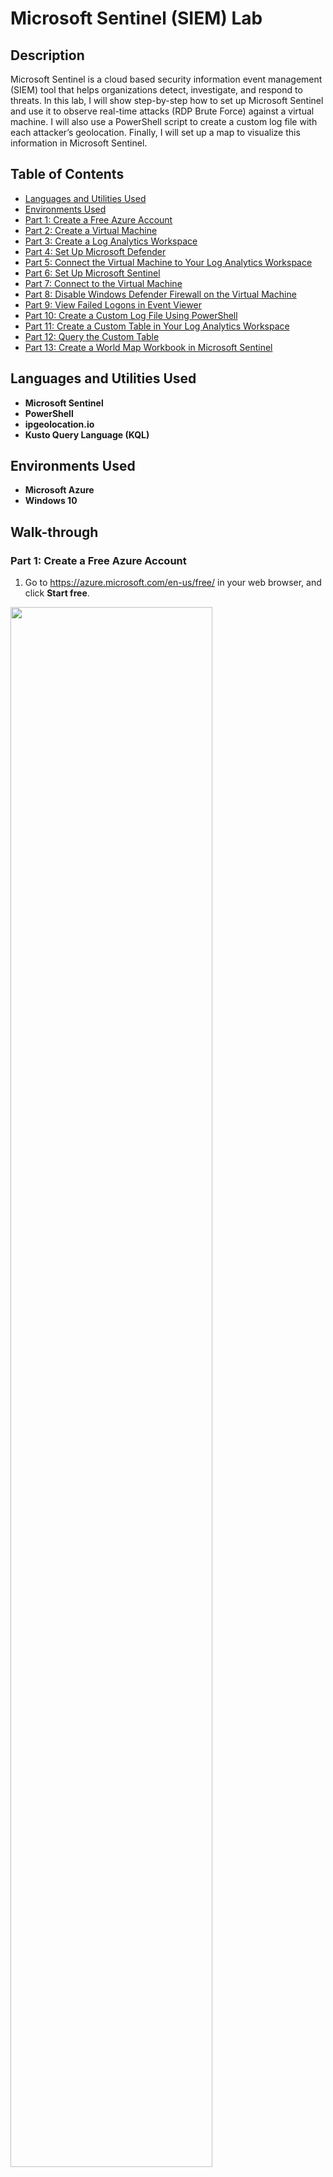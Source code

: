 # Microsoft Sentinel (SIEM) Lab

## Description

Microsoft Sentinel is a cloud based security information event management (SIEM) tool that helps organizations detect, investigate, and respond to threats. In this lab, I will show step-by-step how to set up Microsoft Sentinel and use it to observe real-time attacks (RDP Brute Force) against a virtual machine. I will also use a PowerShell script to create a custom log file with each attacker’s geolocation. Finally, I will set up a map to visualize this information in Microsoft Sentinel.

## Table of Contents

   * [Languages and Utilities Used](#Languages-and-Utilities-Used)
   * [Environments Used](#Environments-Used)
   * [Part 1: Create a Free Azure Account](#Part-1-Create-a-Free-Azure-Account)
   * [Part 2: Create a Virtual Machine](#Part-2-Create-a-Virtual-Machine)
   * [Part 3: Create a Log Analytics Workspace](#Part-3-Create-a-Log-Analytics-Workspace)
   * [Part 4: Set Up Microsoft Defender](#Part-4-Set-Up-Microsoft-Defender)
   * [Part 5: Connect the Virtual Machine to Your Log Analytics Workspace](#Part-5-Connect-the-Virtual-Machine-to-Your-Log-Analytics-Workspace)
   * [Part 6: Set Up Microsoft Sentinel](#Part-6-Set-Up-Microsoft-Sentinel)
   * [Part 7: Connect to the Virtual Machine](#Part-7-Connect-to-the-Virtual-Machine)
   * [Part 8: Disable Windows Defender Firewall on the Virtual Machine](#Part-8-Disable-Windows-Defender-Firewall-on-the-Virtual-Machine)
   * [Part 9: View Failed Logons in Event Viewer](#Part-9-View-Failed-Logons-in-Event-Viewer)
   * [Part 10: Create a Custom Log File Using PowerShell](#Part-10-Create-a-Custom-Log-File-Using-PowerShell)
   * [Part 11: Create a Custom Table in Your Log Analytics Workspace](#Part-11-Create-a-Custom-Table-in-Your-Log-Analytics-Workspace)
   * [Part 12: Query the Custom Table](#Part-12-Query-the-Custom-Table)
   * [Part 13: Create a World Map Workbook in Microsoft Sentinel](#Part-13-Create-a-World-Map-Workbook-in-Microsoft-Sentinel)

## Languages and Utilities Used

* **Microsoft Sentinel** 
* **PowerShell**
* **ipgeolocation.io**
* **Kusto Query Language (KQL)**

## Environments Used

* **Microsoft Azure**
* **Windows 10**

## Walk-through

### Part 1: Create a Free Azure Account

1. Go to https://azure.microsoft.com/en-us/free/ in your web browser, and click **Start free**.

<img src="https://github.com/emann615/ActiveDirectoryLab/assets/117882385/f1a499e8-ce41-466e-b728-50f7493173f0" height="80%" width="80%"/>
</br>
</br>

2. Create or sign in with a Microsoft account.

<img src="https://github.com/emann615/MicrosoftSentinelLab/assets/117882385/b1105114-239b-4fdf-bd78-828dc89b6bbe" height="80%" width="80%"/>
</br>
</br>

### Part 2: Create a Virtual Machine

1. Once you’re logged into Azure, type **Virtual machines** in the search box at the top of the page. Then select **Virtual machines** listed under **Services**.

<img src="https://github.com/emann615/ActiveDirectoryLab/assets/117882385/4cdd3648-6040-4995-a92c-40cd89f9db9f" height="80%" width="80%"/>
</br>
</br>

2. Click **Create**, and select **Azure virtual machine**.

<img src="https://github.com/emann615/ActiveDirectoryLab/assets/117882385/24a405ad-0c78-49c2-bf37-2a803505a633" height="80%" width="80%"/>
</br>
</br>

3. Next to **Resource group**, click **Create new**.

<img src="https://github.com/emann615/ActiveDirectoryLab/assets/117882385/21fc764d-611a-4d67-8a61-d060a6eb4471" height="80%" width="80%"/>
</br>
</br>

4. Name it **Honeypotlab**, and click **OK**.

<img src="https://github.com/emann615/ActiveDirectoryLab/assets/117882385/01cd5026-1e8b-4790-8365-c78de6906f6d" height="80%" width="80%"/>
</br>
</br>

5. Next to **Virtual machine name**, type in **honeypot-vm**.

<img src="https://github.com/emann615/ActiveDirectoryLab/assets/117882385/6bb604d8-18be-4250-b356-415f46c3e2b0" height="80%" width="80%"/>
</br>
</br>

6. Next to **Image**, select **Windows 10 Pro**.

<img src="https://github.com/emann615/ActiveDirectoryLab/assets/117882385/27607b0d-b76c-4ce0-8559-bb33fd35431e" height="80%" width="80%"/>
</br>
</br>

7. Next to **Size**, select **Standard_DS1 - vcpu, 3.5 GiB memory**.

<img src="https://github.com/emann615/ActiveDirectoryLab/assets/117882385/84b04b88-90bd-4c63-9529-4d219cb5c3fd" height="80%" width="80%"/>
</br>
</br>

8. Under **Administrator account**, type in a username and password you will use to log in to the virtual machine.

<img src="https://github.com/emann615/ActiveDirectoryLab/assets/117882385/2725c032-d947-4060-af6b-60e9c890d946" height="80%" width="80%"/>
</br>
</br>

9. Under **Licensing**, check the box next to **I confirm I have an eligible Windows 10/11 license with multi-tenant hosting rights**.

<img src="https://github.com/emann615/ActiveDirectoryLab/assets/117882385/5f8993ac-729c-4684-8140-f47b6a6672a1" height="80%" width="80%"/>
</br>
</br>

10. Click **Next** until you reach the **Networking** tab.

<img src="https://github.com/emann615/ActiveDirectoryLab/assets/117882385/4488ea9a-3c9a-4d2d-9feb-54f868b8db3e" height="80%" width="80%"/>
</br>
</br>

<img src="https://github.com/emann615/ActiveDirectoryLab/assets/117882385/a5008313-a0ac-4a8b-ba79-7b0db981b566" height="80%" width="80%"/>
</br>
</br>

11. Next to **NIC network security group**, select **Advanced**.

<img src="https://github.com/emann615/ActiveDirectoryLab/assets/117882385/5a8e1976-d54f-481f-bc4d-996de0fe74d2" height="80%" width="80%"/>
</br>
</br>

12. Next to **Configure network security group**, click **Create new**.

<img src="https://github.com/emann615/ActiveDirectoryLab/assets/117882385/b6e065ea-825a-4678-ba3f-56552cd303d1" height="80%" width="80%"/>
</br>
</br>

13. Under **Inbound rules**, click the three dots next to the default rule, and select **Remove**.

<img src="https://github.com/emann615/ActiveDirectoryLab/assets/117882385/ce9ceb9f-177c-4e7c-8f14-5ef1061fd2a9" height="80%" width="80%"/>
</br>
</br>

14. Click **+ Add an inbound rule**.

<img src="https://github.com/emann615/ActiveDirectoryLab/assets/117882385/391aef57-7f5f-4917-b7ef-d0130a62ebd1" height="80%" width="80%"/>
</br>
</br>

15. Under **Destination port ranges**, type "*" to select all ports.

<img src="https://github.com/emann615/ActiveDirectoryLab/assets/117882385/9e58942f-7df8-48e6-b510-b7cee68b927b" height="80%" width="80%"/>
</br>
</br>

16. Under **Priority**, type **100**.

<img src="https://github.com/emann615/ActiveDirectoryLab/assets/117882385/f8759cea-5d5a-4fe3-bc4d-5adda721865f" height="80%" width="80%"/>
</br>
</br>

17. Under **Name**, type **DANGER_ANY_IN**.

<img src="https://github.com/emann615/ActiveDirectoryLab/assets/117882385/7346abc4-2165-42b1-bf81-69c97f980ecd" height="80%" width="80%"/>
</br>
</br>

18. Click **Add**, and click **OK**. 

<img src="https://github.com/emann615/ActiveDirectoryLab/assets/117882385/ab5cb565-98af-458c-aba4-510f0f0d3202" height="80%" width="80%"/>
</br>
</br>

<img src="https://github.com/emann615/ActiveDirectoryLab/assets/117882385/fbce371a-44d2-43b9-a456-6d1d6b9c1149" height="80%" width="80%"/>
</br>
</br>

19. Click **Review + create**.

<img src="https://github.com/emann615/ActiveDirectoryLab/assets/117882385/e36ccdab-c5c9-4768-9a84-350cbf9d5280" height="80%" width="80%"/>
</br>
</br>

20. Click **Create**.

<img src="https://github.com/emann615/ActiveDirectoryLab/assets/117882385/94f6f255-6ecb-4090-b65c-4152ae4d64ce" height="80%" width="80%"/>
</br>
</br>

### Part 3: Create a Log Analytics Workspace

1. Type **log analytics** into the search box at the top of the page, and select **Log Analytics workspaces** listed under **Services**.

<img src="" height="80%" width="80%"/>
</br>
</br>

2. Click **Create log analytics workspace**.

<img src="" height="80%" width="80%"/>
</br>
</br>

3. Next to **Resource group**, select **Honeypotlab**.
4. Next to **Name**, type in **law-honeypot**.
   * I had to name it **law-honeypot4** because I did the lab multiple times.
5. Next to **Region**, select **West US 3**.
6. Click **Review + Create**.
7. Click **Create**.

### Part 4: Set Up Microsoft Defender

1. Type **defender** in the search box at the top of the page, and select **Microsoft Defender for Cloud** listed under **Services**.
2. From the left menu options, select **Environment settings**.
3. Click the dropdown arrow next to **Azure subscription 1**, and select **law-honeypot**. 
4. Under **Plan**, turn on **Foundation CSPM** and **Servers**. Then click **Save**.
5. Select the **Data collection** tab.
6. Select **All Events**, and click **Save**.

### Part 5: Connect the Virtual Machine to Your Log Analytics Workspace

1. Type **log analytics** into the search box at the top of the page, and select **Log Analytics workspaces** listed under **Services**.
2. Click **law-honeypot**.
3. From the left menu options, select **Virtual machines**.
4. Click **honeypot-vm**.
5. Click **Connect**.

### Part 6: Set Up Microsoft Sentinel

1. Open a new tab in your web browser.
2. Go to https://portal.azure.com/.
3. Type **sentinel** in the search box at the top of the page, and select **Microsoft Sentinel** listed under **Services**.
4. Click **Create Microsoft Sentinel**.
5. Under **Workspace**, select **law-honeypot**, and click **Add**.

### Part 7: Connect to the Virtual Machine

1. Click in the search box at the top of the page, and select **Virtual machines** listed under **Recent services**.
2. Click **honeypot-vm**.
3. Under **Public IP address**, copy the IP address of the virtual machine.
4. Click the **Start**, and run **Remote Desktop Connection**.
5. Next to **Computer**, paste in the IP address of the virtual machine, and click **Connect**.
6. Click **More choices**, and select **Use a different account**.
7. Type in the username and password you created for the virtual machine, and click **OK**.
8. Check the box next to **Don’t ask me again for connections to this computer**, and click **Yes**.
9. On the **Choose privacy settings for your device** screen, set all options to **No**, and click **Accept**.
10. Click **Yes** when asked “Do you want to allow your PC to be discoverable by other PCs and devices on this network?”

### Part 8: Disable Windows Defender Firewall on the Virtual Machine

1. Click **Start** on your physical computer, and run **Command Prompt**.
2. Enter the the following command:
  ```
  ping <virtual machine IP address> -t
  ```
  * The ping request will time out because Windows Defender Firewall is blocking connections between your physical computer and the virtual machine.
3. Go back to the virtual machine, click **Start**, and open **Windows Defender Firewall**.
   * Type **wf.msc** to go directly to the advanced settings.
4. Click **Windows Defender Firewall Properties**.
5. Go through the **Domain Profile**, **Private Profile**, and **Public Profile** tabs, and set the **Firewall state** to **Off**.
6. Click **Apply** and **OK**. 
7. Go back to **Command Prompt** on your physical computer.
   * The ping request should now be receiving replies back from the virtual machine.
8. Click **Close** to exit **Command Prompt**.

### Part 9: View Failed Logons in Event Viewer

1. Go back to the virtual machine, click **Start**, and open **Event Viewer**.
2. Click the dropdown arrow next to **Windows Logs**, and select **Security**.
3. Click **Start** on your physical computer, and open **Remote Desktop Connection**.
4. Try to log in using a fake username and password.
   * You will see a message that says “Your credentials did not work”.
5. Go back to the virtual machine, right click inside **Event Viewer**, and click **Refresh**.
6. Find the entry with **EventID 4625**, and double click it to view the **Event Properties**.
   * This window will show you different information about the security event, such as the account name that was used, the failure reason, and the source network address.

### Part 10: Create a Custom Log File Using PowerShell

1. Click **Start** on the virtual machine, and open **Windows PowerShell ISE**.

<img src="" height="80%" width="80%"/>
</br>
</br>

2. Click **New Script**.

<img src="" height="80%" width="80%"/>
</br>
</br>

3. Open **Microsoft Edge**, and go to the PowerShell script using the following link: https://github.com/emann615/Sentinel-Lab/blob/main/Custom_Security_Log_Exporter.ps1

<img src="" height="80%" width="80%"/>
</br>
</br>

4. Copy the script, and paste it into **PowerShell**.

<img src="" height="80%" width="80%"/>
</br>
</br>

5. Go to the following link in **Microsoft Edge**: https://ipgeolocation.io/

<img src="" height="80%" width="80%"/>
</br>
</br>

6. Click **Get Free API Access**.

<img src="" height="80%" width="80%"/>
</br>
</br>

7. Fill out the name, email, and password information, and click **Sign Up**.
   * You can also sign up using a Google or GitHub account.

<img src="https://github.com/emann615/ActiveDirectoryLab/assets/117882385/76b77049-3d21-4dd7-90a6-849bf515c396" height="80%" width="80%"/>
</br>
</br>

<img src="https://github.com/emann615/ActiveDirectoryLab/assets/117882385/6de4dab0-96ed-47a7-be2a-0b32a192d9bd" height="80%" width="80%"/>
</br>
</br>

8. Once you are logged in, copy the API key.

9. Paste the API key into the Powershell script next to **$API_KEY**.

<img src="https://github.com/emann615/ActiveDirectoryLab/assets/117882385/9133d076-30ec-41cb-a3ec-7c93c513fd4a" height="80%" width="80%"/>
</br>
</br>

10. Save the PowerShell script under the name **Log_Exporter**.

<img src="https://github.com/emann615/ActiveDirectoryLab/assets/117882385/0d3b8679-b8cf-4010-b7b6-f3b0d75edb0d" height="80%" width="80%"/>
</br>
</br>

11. Click **Run Script**.
    * The script will take failed RDP events from Windows Event Viewer and use the API key to find the geolocation. Then it will output that information into a file named **failed_rdp.log**.

<img src="https://github.com/emann615/ActiveDirectoryLab/assets/117882385/5809ab63-5c42-4e0c-9898-a28ad13069aa" height="80%" width="80%"/>
</br>
</br>

12. Perform some more failed logons to see them added to the list.
    * You can find the failed_rdp.log file by opening **File Explorer** and pasting in the following directory path: **C:\ProgramData**
      * **File format:** latitude, longitude, destination, username, source, state, country, label, datetime

<img src="https://github.com/emann615/ActiveDirectoryLab/assets/117882385/109a1af1-b061-4f50-9dfe-79fe7639d210" height="80%" width="80%"/>
</br>
</br>

### Part 11: Create a Custom Table in Your Log Analytics Workspace

1. Open the **failed_rdp.log** file, and copy all the information.

<img src="https://github.com/emann615/ActiveDirectoryLab/assets/117882385/0742fc50-3102-40be-a6dd-46f1bee426d1" height="80%" width="80%"/>
</br>
</br>

<img src="https://github.com/emann615/ActiveDirectoryLab/assets/117882385/2e86f678-0ce6-430d-81cc-99e8742f4bec" height="80%" width="80%"/>
</br>
</br>

2. Go back to your physical computer, and create a new text document using **Notepad**.

3. Paste the information from the **failed_rdp.log** file into the Notepad text document.

<img src="https://github.com/emann615/ActiveDirectoryLab/assets/117882385/6b4a9868-60d1-4727-af1d-f642d0da6931" height="80%" width="80%"/>
</br>
</br>

4. Save the file to the **Desktop** folder of your physical computer under the name **failed_rdp**.

<img src="https://github.com/emann615/ActiveDirectoryLab/assets/117882385/1892d93d-8540-4df8-bdaf-2fab58a32aea" height="80%" width="80%"/>
</br>
</br>

5. Go back to the log analytics workspace you created in Microsoft Azure named **law-honeypot**.

<img src="https://github.com/emann615/ActiveDirectoryLab/assets/117882385/e548c7bf-93b6-4f55-99df-8f5c8e685a38" height="80%" width="80%"/>
</br>
</br>

6. Select **Tables** from the left menu options.

<img src="https://github.com/emann615/ActiveDirectoryLab/assets/117882385/32c16676-508f-4a65-bf77-e4bbd726cb4d" height="80%" width="80%"/>
</br>
</br>

7. Click **Create**, and select **New custom log (MMA-based)**.

<img src="https://github.com/emann615/ActiveDirectoryLab/assets/117882385/0c5eb1cb-3ad4-4d46-9159-42b550fce742" height="80%" width="80%"/>
</br>
</br>

8. Next to **Select a sample log**, click **Select a file**.

<img src="https://github.com/emann615/ActiveDirectoryLab/assets/117882385/2c773d5b-df10-4dd6-b6a8-3622a99170fb" height="80%" width="80%"/>
</br>
</br>

9. Select the **failed_rdp** file you saved to the **Desktop** folder, and click **Open**.  

<img src="https://github.com/emann615/ActiveDirectoryLab/assets/117882385/dedbd2ec-327a-441a-8195-67eae886e209" height="80%" width="80%"/>
</br>
</br>

10. Click **Next**.

<img src="https://github.com/emann615/ActiveDirectoryLab/assets/117882385/601334c7-d1b1-411a-a4d5-f4ef4a36a383" height="80%" width="80%"/>
</br>
</br>

11. Make sure the information under **Records** looks correct. Then click **Next**.

<img src="https://github.com/emann615/ActiveDirectoryLab/assets/117882385/a7942b38-bb93-4d22-a7c4-5d59e77321f1" height="80%" width="80%"/>
</br>
</br>

12. Under **Type**, select **Windows**.

<img src="https://github.com/emann615/ActiveDirectoryLab/assets/117882385/45de51e9-6d56-4caf-845e-d826412c0340" height="80%" width="80%"/>
</br>
</br>

13. Under **Path**, type in the path to the **failed_rdp.log** file on the virtual machine. Then click **Next**.
    * Path: **C:\ProgramData\failed_rdp.log**

<img src="https://github.com/emann615/ActiveDirectoryLab/assets/117882385/ae397902-d2f9-4253-b6b9-1acfbd29e172" height="80%" width="80%"/>
</br>
</br>

14. In the box next to **Custom log name**, type **FAILED_RDP_WITH_GEO**. Then click **Next**.

<img src="https://github.com/emann615/ActiveDirectoryLab/assets/117882385/7b0ea1db-0616-4181-89ce-e378b1429b66" height="80%" width="80%"/>
</br>
</br>

15. Click **Create** to create the custom table.

<img src="https://github.com/emann615/ActiveDirectoryLab/assets/117882385/bacfc6bd-2c9c-490a-b673-94533f8ee49d" height="80%" width="80%"/>
</br>
</br>

### Part 12: Query the Custom Table

1. Select **Logs** from the left menu options.

<img src="https://github.com/emann615/ActiveDirectoryLab/assets/117882385/8cde1055-22f0-45e5-9e29-939c9b8a447b" height="80%" width="80%"/>
</br>
</br>

2. Exit the **Queries window**.

<img src="https://github.com/emann615/ActiveDirectoryLab/assets/117882385/366cf456-b8e7-4b45-a245-d61c3dd4ee73" height="80%" width="80%"/>
</br>
</br>

3. Type in **FAILED_RDP_WITH_GEO_CL**, and click **Run**.
   * If no results are found, you may need to wait 15-20 minutes. Then try to run the query again.

<img src="https://github.com/emann615/ActiveDirectoryLab/assets/117882385/2261c0f7-5fac-41b9-a4b5-8af240c6cccf" height="80%" width="80%"/>
</br>
</br>

<img src="https://github.com/emann615/ActiveDirectoryLab/assets/117882385/9e379d02-f5c6-4661-8e0e-45b36e9c3f4b" height="80%" width="80%"/>
</br>
</br>

4. Once the query starts receiving information, view the items listed under **Results**.

<img src="https://github.com/emann615/ActiveDirectoryLab/assets/117882385/ce6468c5-b857-4026-9067-cdf307afe4bf" height="80%" width="80%"/>
</br>
</br>

5. Check the **RawData** column to make sure it has all the information that is being collected in the failed_rdp.log file on your virtual machine.

<img src="https://github.com/emann615/ActiveDirectoryLab/assets/117882385/47472fab-1389-4a5e-b7de-a1319ad15877" height="80%" width="80%"/>
</br>
</br>

6. You can perform some more failed logons, and run the query again to see that the new logs are added to the results.

<img src="https://github.com/emann615/ActiveDirectoryLab/assets/117882385/1bdee649-e660-4136-8166-915aee0ec644" height="80%" width="80%"/>
</br>
</br>

<img src="https://github.com/emann615/ActiveDirectoryLab/assets/117882385/16bfe519-f5be-4d99-8dc4-4ec6ed3392a2" height="80%" width="80%"/>
</br>
</br>

### Part 13: Create a World Map Workbook in Microsoft Sentinel

1. Click the search box at the top of the page, and select **Microsoft Sentinel** listed under **Recent services**.

<img src="https://github.com/emann615/ActiveDirectoryLab/assets/117882385/91487318-75ef-40b6-a3a4-3ef2d8f081f4" height="80%" width="80%"/>
</br>
</br>

2. A pop up will appear that says “Your unsaved edits will be discarded”. Click **OK**.

<img src="https://github.com/emann615/ActiveDirectoryLab/assets/117882385/f28bfc9c-fd6e-4ddb-9f23-0aea7bd982fd" height="80%" width="80%"/>
</br>
</br>

3. Click **law-honeypot**.
   * If you click the toggle next to **New overview**, you can switch between the old overview layout and the new overview layout.

<img src="https://github.com/emann615/ActiveDirectoryLab/assets/117882385/4d0ef6b3-6b6e-4b63-a7ce-3d70adbb669f" height="80%" width="80%"/>
</br>
</br>

<img src="https://github.com/emann615/ActiveDirectoryLab/assets/117882385/c5e0648b-7b58-4543-bbb5-9b13a7f238b0" height="80%" width="80%"/>
</br>
</br>

<img src="https://github.com/emann615/ActiveDirectoryLab/assets/117882385/954619b5-7733-4b81-83f2-470ae8b472ae" height="80%" width="80%"/>
</br>
</br>

4. Select **Workbooks** from the left menu options.

<img src="https://github.com/emann615/ActiveDirectoryLab/assets/117882385/dc059283-5a00-453d-8d64-f1d38d472ea5" height="80%" width="80%"/>
</br>
</br>

5. Click **Add workbook**.

<img src="https://github.com/emann615/ActiveDirectoryLab/assets/117882385/b977a591-6c09-4385-8e0b-708859d4ece5" height="80%" width="80%"/>
</br>
</br>

6. Click **Edit**.

<img src="https://github.com/emann615/ActiveDirectoryLab/assets/117882385/3c9e214d-d960-4ace-a422-dfa9b08778d0" height="80%" width="80%"/>
</br>
</br>

7. Delete the default queries by clicking the three dots next to **Edit** on the right side, and selecting **Remove**.

<img src="https://github.com/emann615/ActiveDirectoryLab/assets/117882385/05c62180-9e17-41a9-bc5d-d530b75fbf87" height="80%" width="80%"/>
</br>
</br>

8. In the pop up that asks “Remove query?” click **Yes**.

<img src="https://github.com/emann615/ActiveDirectoryLab/assets/117882385/33de3740-f5a9-482f-9ce4-e5dcce0d629b" height="80%" width="80%"/>
</br>
</br>

9. Repeat **steps 7-8** to remove the second default query.

<img src="https://github.com/emann615/ActiveDirectoryLab/assets/117882385/deecbcea-4cd2-472d-915d-a7c59adafa11" height="80%" width="80%"/>
</br>
</br>

<img src="https://github.com/emann615/ActiveDirectoryLab/assets/117882385/bb913600-90f9-4a92-94ea-440a82a1ce3a" height="80%" width="80%"/>
</br>
</br>

10. Click **Add**, and select **Add query**.

<img src="https://github.com/emann615/ActiveDirectoryLab/assets/117882385/4cceda36-ccc8-4ae6-80a8-ee8eee810b90" height="80%" width="80%"/>
</br>
</br>

11. Copy and paste the following query:
```
FAILED_RDP_WITH_GEO_CL
| extend CSVFields  = split(RawData, ',')
| extend Latitude = tostring(CSVFields[0])
| extend Longitude = tostring(CSVFields[1]) 
| extend Destination = tostring(CSVFields[2]) 
| extend Username = tostring(CSVFields[3])
| extend Source = tostring(CSVFields[4])
| extend State = tostring(CSVFields[5])
| extend Country = tostring(CSVFields[6])
| extend Label = tostring(CSVFields[7])
| extend DateTime = todatetime(CSVFields[8])
| summarize event_count=count() by tostring(CSVFields[4]), tostring(CSVFields[0]), tostring(CSVFields[1]), tostring(CSVFields[6]), tostring(CSVFields[7]), tostring(CSVFields[2])
| where CSVFields_2 != "samplehost"
| where CSVFields_4 != ""
```

<img src="https://github.com/emann615/ActiveDirectoryLab/assets/117882385/56ac910d-f59e-411f-aafe-7bbe4bf830c1" height="80%" width="80%"/>
</br>
</br>

<img src="https://github.com/emann615/ActiveDirectoryLab/assets/117882385/b5428458-31e0-4010-b60f-ec6de9c2dfea" height="80%" width="80%"/>
</br>
</br>

<img src="https://github.com/emann615/ActiveDirectoryLab/assets/117882385/f755ce23-416a-49f8-9cc1-4e078fc9151d" height="80%" width="80%"/>
</br>
</br>

12. Click **Run Query**.

<img src="https://github.com/emann615/ActiveDirectoryLab/assets/117882385/79a6b2bb-8312-4c34-be9e-513d870e6d42" height="80%" width="80%"/>
</br>
</br>

13. Under **Visualization**, click the dropdown arrow, and select **Map**.

<img src="https://github.com/emann615/ActiveDirectoryLab/assets/117882385/22a2518e-db7f-465b-8cfa-b2de1b539de3" height="80%" width="80%"/>
</br>
</br>

14. Add the following settings:
    * **Location info using:** Latitude/Longitude
    * **Latitude:** CSVFields_0
    * **Longitude:** CSVFields_1
    * **Size by:** event_count
    * **Metric Label:** CSVFields_7
    * **Metric Value:** event_count

<img src="https://github.com/emann615/ActiveDirectoryLab/assets/117882385/3f18fa26-adef-47dc-9abf-6d32d77ad8d1" height="80%" width="80%"/>
</br>
</br>

<img src="https://github.com/emann615/ActiveDirectoryLab/assets/117882385/af2247ad-f55c-45b7-9474-1418609ff854" height="80%" width="80%"/>
</br>
</br>

15. Click **Apply**. Then click **Save and Close** to save the map settings.

<img src="https://github.com/emann615/ActiveDirectoryLab/assets/117882385/b2646138-d1b7-46da-a7a5-baacfe84fa3f" height="80%" width="80%"/>
</br>
</br>

16. Click **Save** to save the query.

<img src="https://github.com/emann615/ActiveDirectoryLab/assets/117882385/ea8af3e8-118b-4ad6-ada6-782e78580e51" height="80%" width="80%"/>
</br>
</br>

17. Under **Title**, type **Failed RDP World Map**.

18. Under **Resource group**, select **Honeypotlab**.

19. Under **Location**, select **(US) West US 3**.

20. Click **Apply**.

<img src="https://github.com/emann615/ActiveDirectoryLab/assets/117882385/6c8198bc-1cfe-4e7d-9743-44f73cfbdab6" height="80%" width="80%"/>
</br>
</br>

21. Click **Auto refresh**, and select **5 minutes**. Then click **Apply**.

<img src="https://github.com/emann615/ActiveDirectoryLab/assets/117882385/254ba068-c9d4-45fa-a4d0-e058db587c31" height="80%" width="80%"/>
</br>
</br>

22. Check this map throughout the day to see the number of failed RDP attempts and where they are coming from.
